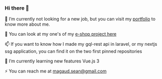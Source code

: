 ### Hi there 👋

🔭 I’m currently not looking for a new job, but you can visit my [portfolio](http://seanmagaud.tk) to know more about me.

💬 You can look at my one's of my [e-shop project here](https://blacklotus.vercel.app/)

📫 If you want to know how I made my gql-rest api in laravel, or my nextjs ssg application, you can find it on the two first pinned repositories

🌱 I’m currently learning new features Vue.js 3

⚡ You can reach me at magaud.sean@gmail.com
